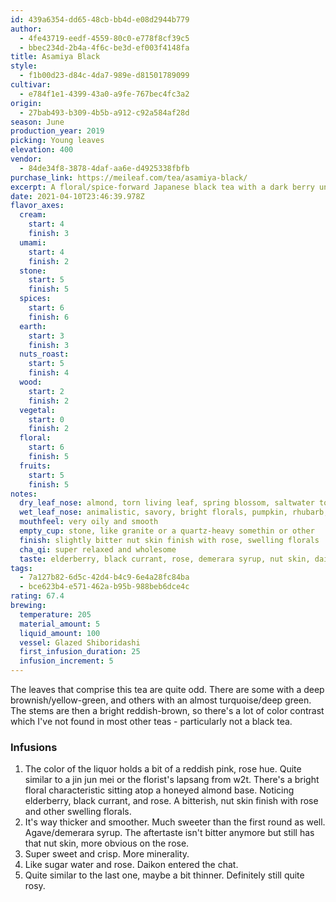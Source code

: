 ```yaml
---
id: 439a6354-dd65-48cb-bb4d-e08d2944b779
author:
  - 4fe43719-eedf-4559-80c0-e778f8cf39c5
  - bbec234d-2b4a-4f6c-be3d-ef003f4148fa
title: Asamiya Black
style:
  - f1b00d23-d84c-4da7-989e-d81501789099
cultivar:
  - e784f1e1-4399-43a0-a9fe-767bec4fc3a2
origin:
  - 27bab493-b309-4b5b-a912-c92a584af28d
season: June
production_year: 2019
picking: Young leaves
elevation: 400
vendor:
  - 84de34f8-3878-4daf-aa6e-d4925338fbfb
purchase_link: https://meileaf.com/tea/asamiya-black/
excerpt: A floral/spice-forward Japanese black tea with a dark berry undercurrent
date: 2021-04-10T23:46:39.978Z
flavor_axes:
  cream:
    start: 4
    finish: 3
  umami:
    start: 4
    finish: 2
  stone:
    start: 5
    finish: 5
  spices:
    start: 6
    finish: 6
  earth:
    start: 3
    finish: 3
  nuts_roast:
    start: 5
    finish: 4
  wood:
    start: 2
    finish: 2
  vegetal:
    start: 0
    finish: 2
  floral:
    start: 6
    finish: 5
  fruits:
    start: 5
    finish: 5
notes:
  dry_leaf_nose: almond, torn living leaf, spring blossom, saltwater toffee
  wet_leaf_nose: animalistic, savory, bright florals, pumpkin, rhubarb, perfume, rose
  mouthfeel: very oily and smooth
  empty_cup: stone, like granite or a quartz-heavy somethin or other
  finish: slightly bitter nut skin finish with rose, swelling florals
  cha_qi: super relaxed and wholesome
  taste: elderberry, black currant, rose, demerara syrup, nut skin, daikon
tags:
  - 7a127b82-6d5c-42d4-b4c9-6e4a28fc84ba
  - bce623b4-e571-462a-b95b-988beb6dce4c
rating: 67.4
brewing:
  temperature: 205
  material_amount: 5
  liquid_amount: 100
  vessel: Glazed Shiboridashi
  first_infusion_duration: 25
  infusion_increment: 5
---
```

The leaves that comprise this tea are quite odd. There are some with a deep brownish/yellow-green, and others with an almost turquoise/deep green. The stems are then a bright reddish-brown, so there's a lot of color contrast which I've not found in most other teas - particularly not a black tea.

### Infusions

1. The color of the liquor holds a bit of a reddish pink, rose hue. Quite similar to a jin jun mei or the florist's lapsang from w2t. There's a bright floral characteristic sitting atop a honeyed almond base. Noticing elderberry, black currant, and rose. A bitterish, nut skin finish with rose and other swelling florals.
2. It's way thicker and smoother. Much sweeter than the first round as well. Agave/demerara syrup. The aftertaste isn't bitter anymore but still has that nut skin, more obvious on the rose.
3. Super sweet and crisp. More minerality.
4. Like sugar water and rose. Daikon entered the chat.
5. Quite similar to the last one, maybe a bit thinner. Definitely still quite rosy.